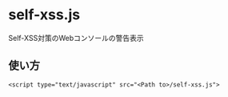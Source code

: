 # self-xss.js
Self-XSS対策のWebコンソールの警告表示
## 使い方
```
<script type="text/javascript" src="<Path to>/self-xss.js">
```
